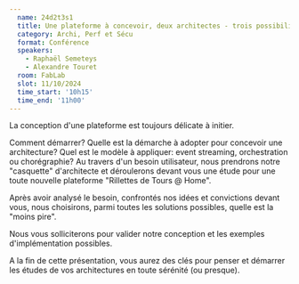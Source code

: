 ```yaml
---
  name: 24d2t3s1
  title: Une plateforme à concevoir, deux architectes - trois possibilités ?
  category: Archi, Perf et Sécu
  format: Conférence
  speakers: 
    - Raphaël Semeteys
    - Alexandre Touret
  room: FabLab
  slot: 11/10/2024
  time_start: '10h15'
  time_end: '11h00'
---
```

La conception d'une plateforme est toujours délicate à initier.

Comment démarrer? Quelle est la démarche à adopter pour concevoir une architecture? Quel est le modèle à appliquer: event streaming, orchestration ou chorégraphie? Au travers d'un besoin utilisateur, nous prendrons notre "casquette" d'architecte et déroulerons devant vous une étude pour une toute nouvelle plateforme "Rillettes de Tours @ Home".

Après avoir analysé le besoin, confrontés nos idées et convictions devant vous, nous choisirons, parmi toutes les solutions possibles, quelle est la "moins pire".

Nous vous solliciterons pour valider notre conception et les exemples d'implémentation possibles.

A la fin de cette présentation, vous aurez des clés pour penser et démarrer les études de vos architectures en toute sérénité (ou presque).

